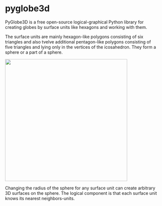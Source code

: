 # pyglobe3d
PyGlobe3D is a free open-source logical-graphical Python library for creating globes by surface units like hexagons and working with them. 

The surface units are mainly hexagon-like polygons consisting of six triangles and also tvelve additional pentagon-like polygons consisting of five triangles and lying only in the vertices of the icosahedron. They form a sphere or a part of a sphere. 

<img src="https://user-images.githubusercontent.com/85578981/127783633-d5dc5e1b-57e8-426b-ae48-cb57790e715e.png" data-canonical-src="https://user-images.githubusercontent.com/85578981/127783633-d5dc5e1b-57e8-426b-ae48-cb57790e715e.png" width="400"/>

Changing the radius of the sphere for any surface unit can create arbitrary 3D surfaces on the sphere. The logical component is that each surface unit knows its nearest neighbors-units.
